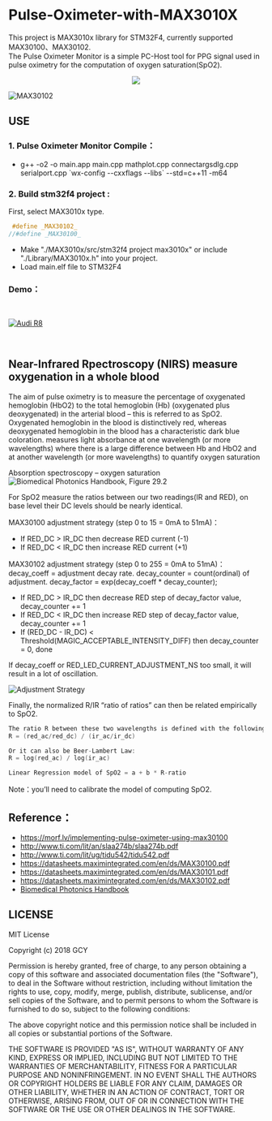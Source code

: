 # Pulse-Oximeter-with-MAX3010X
This project is MAX3010x library for STM32F4, currently supported MAX30100、MAX30102. </br>
The Pulse Oximeter Monitor is a simple PC-Host tool for PPG signal used in pulse oximetry for the computation of oxygen saturation(SpO2).  

<p align="center">
 <img src="https://github.com/GCY/Pulse-Oximeter-with-MAX3010X/blob/master/res/MAX30102%20Demo.gif">
</p>

![MAX30102](https://github.com/GCY/Pulse-Oximeter-with-MAX3010X/blob/master/res/max30102.jpg)

## USE
### 1. Pulse Oximeter Monitor Compile：

 - g++ -o2 -o main.app main.cpp mathplot.cpp connectargsdlg.cpp serialport.cpp \`wx-config --cxxflags --libs\` --std=c++11 -m64 

### 2. Build stm32f4 project : 
First, select MAX3010x type.
</br>

```cpp
 #define _MAX30102_
//#define _MAX30100_
```

 - Make "./MAX3010x/src/stm32f4 project max3010x" or include "./Library/MAX3010x.h"  into your project.
 - Load main.elf file to STM32F4

### Demo：

</br>

[![Audi R8](http://img.youtube.com/vi/26pw-d6lBSQ/0.jpg)](https://youtu.be/26pw-d6lBSQ)

</br>

## Near-Infrared Rpectroscopy (NIRS) measure oxygenation in a whole blood

The aim of pulse oximetry is to measure the percentage of oxygenated hemoglobin (HbO2) to the total hemoglobin (Hb) (oxygenated plus deoxygenated) in the arterial blood – this is referred to as SpO2. Oxygenated hemoglobin in the blood is distinctively red, whereas deoxygenated hemoglobin in the blood has a characteristic dark blue coloration. measures light absorbance at one wavelength (or more wavelengths) where there is a large difference between Hb and HbO2 and at another wavelength (or more wavelengths) to quantify oxygen saturation

Absorption spectroscopy – oxygen saturation
![Biomedical Photonics Handbook, Figure 29.2](https://github.com/GCY/Pulse-Oximeter-with-MAX3010X/blob/master/res/Biomedical%20Photonics%20Handbook%2C%20Figure%2029.2.png)

For SpO2 measure the ratios between our two readings(IR and RED), on base level their DC levels should be nearly identical.

MAX30100 adjustment strategy (step 0 to 15 = 0mA to 51mA)：
 - If RED_DC > IR_DC then decrease RED current (-1)
 - If RED_DC < IR_DC then increase RED current (+1)
 
MAX30102 adjustment strategy (step 0 to 255 = 0mA to 51mA)：
decay_coeff = adjustment decay rate.
decay_counter = count(ordinal) of adjustment.
decay_factor = exp(decay_coeff * decay_counter);
 - If RED_DC > IR_DC then decrease RED step of decay_factor value, decay_counter += 1
 - If RED_DC < IR_DC then increase RED step of decay_factor value, decay_counter += 1
 - If (RED_DC - IR_DC) < Threshold(MAGIC_ACCEPTABLE_INTENSITY_DIFF) then decay_counter = 0, done

If decay_coeff or RED_LED_CURRENT_ADJUSTMENT_NS too small, it will result in a lot of oscillation.

![Adjustment Strategy](https://github.com/GCY/Pulse-Oximeter-with-MAX3010X/blob/master/res/DC-Level%20adjustment%20strategies.png)

Finally, the normalized R/IR “ratio of ratios” can then be related empirically to SpO2.
```cpp
The ratio R between these two wavelengths is defined with the following equations:
R = (red_ac/red_dc) / (ir_ac/ir_dc)

Or it can also be Beer-Lambert Law:
R = log(red_ac) / log(ir_ac)

Linear Regression model of SpO2 = a + b * R-ratio
```

Note：you’ll need to calibrate the model of computing SpO2.

## Reference：
 - https://morf.lv/implementing-pulse-oximeter-using-max30100 
 - http://www.ti.com/lit/an/slaa274b/slaa274b.pdf 
 - http://www.ti.com/lit/ug/tidu542/tidu542.pdf 
 - https://datasheets.maximintegrated.com/en/ds/MAX30100.pdf
 - https://datasheets.maximintegrated.com/en/ds/MAX30101.pdf
 - https://datasheets.maximintegrated.com/en/ds/MAX30102.pdf
 - [Biomedical Photonics Handbook](https://books.google.com.tw/books?id=Pl4wsXCiZdQC&pg=SA29-PA2&lpg=SA29-PA2&dq=Biomedical+Photonics+Handbook,+Figure+29.2&source=bl&ots=S9G1e1hksl&sig=ACfU3U1ysW_Pg7jeCagiaYxPfjGsRmO1gg&hl=zh-TW&sa=X&ved=2ahUKEwiktcDUpIXqAhUMH3AKHaWfANUQ6AEwAXoECAsQAQ#v=onepage&q=Biomedical%20Photonics%20Handbook%2C%20Figure%2029.2&f=false)
 
 LICENSE
-------

MIT License

Copyright (c) 2018 GCY

Permission is hereby granted, free of charge, to any person obtaining a copy
of this software and associated documentation files (the "Software"), to deal
in the Software without restriction, including without limitation the rights
to use, copy, modify, merge, publish, distribute, sublicense, and/or sell
copies of the Software, and to permit persons to whom the Software is
furnished to do so, subject to the following conditions:

The above copyright notice and this permission notice shall be included in all
copies or substantial portions of the Software.

THE SOFTWARE IS PROVIDED "AS IS", WITHOUT WARRANTY OF ANY KIND, EXPRESS OR
IMPLIED, INCLUDING BUT NOT LIMITED TO THE WARRANTIES OF MERCHANTABILITY,
FITNESS FOR A PARTICULAR PURPOSE AND NONINFRINGEMENT. IN NO EVENT SHALL THE
AUTHORS OR COPYRIGHT HOLDERS BE LIABLE FOR ANY CLAIM, DAMAGES OR OTHER
LIABILITY, WHETHER IN AN ACTION OF CONTRACT, TORT OR OTHERWISE, ARISING FROM,
OUT OF OR IN CONNECTION WITH THE SOFTWARE OR THE USE OR OTHER DEALINGS IN THE
SOFTWARE.
